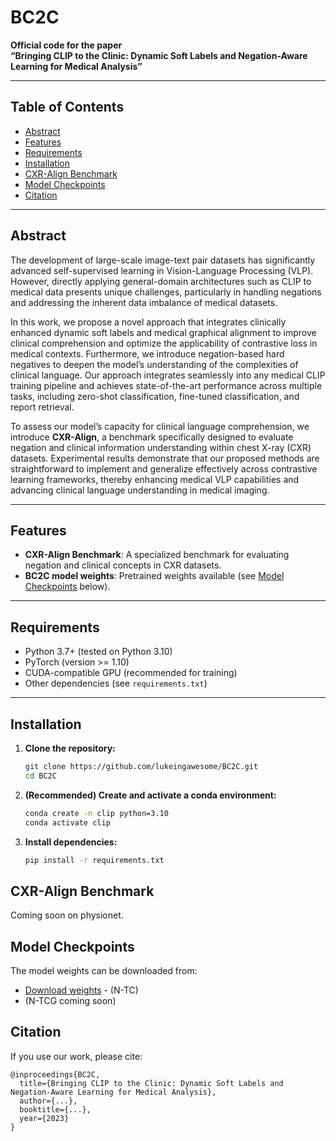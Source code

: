 # BC2C

**Official code for the paper**  
**“Bringing CLIP to the Clinic: Dynamic Soft Labels and Negation-Aware Learning for Medical Analysis”**

---

## Table of Contents
- [Abstract](#abstract)
- [Features](#features)
- [Requirements](#requirements)
- [Installation](#installation)
- [CXR-Align Benchmark](#cxr-align-benchmark)
- [Model Checkpoints](#model-checkpoints)
- [Citation](#citation)

---

## Abstract
The development of large-scale image-text pair datasets has significantly advanced self-supervised learning in Vision-Language Processing (VLP). However, directly applying general-domain architectures such as CLIP to medical data presents unique challenges, particularly in handling negations and addressing the inherent data imbalance of medical datasets.

In this work, we propose a novel approach that integrates clinically enhanced dynamic soft labels and medical graphical alignment to improve clinical comprehension and optimize the applicability of contrastive loss in medical contexts. Furthermore, we introduce negation-based hard negatives to deepen the model’s understanding of the complexities of clinical language. Our approach integrates seamlessly into any medical CLIP training pipeline and achieves state-of-the-art performance across multiple tasks, including zero-shot classification, fine-tuned classification, and report retrieval.

To assess our model’s capacity for clinical language comprehension, we introduce **CXR-Align**, a benchmark specifically designed to evaluate negation and clinical information understanding within chest X-ray (CXR) datasets. Experimental results demonstrate that our proposed methods are straightforward to implement and generalize effectively across contrastive learning frameworks, thereby enhancing medical VLP capabilities and advancing clinical language understanding in medical imaging.

---

## Features
- **CXR-Align Benchmark**: A specialized benchmark for evaluating negation and clinical concepts in CXR datasets.
- **BC2C model weights**: Pretrained weights available (see [Model Checkpoints](#model-checkpoints) below).

---

## Requirements
- Python 3.7+ (tested on Python 3.10)
- PyTorch (version >= 1.10)
- CUDA-compatible GPU (recommended for training)
- Other dependencies (see `requirements.txt`)

---

## Installation

1. **Clone the repository:**
   ```bash
   git clone https://github.com/lukeingawesome/BC2C.git
   cd BC2C
2. **(Recommended) Create and activate a conda environment:**
   ```bash
   conda create -n clip python=3.10
   conda activate clip
3. **Install dependencies:**
   ```bash
   pip install -r requirements.txt

## CXR-Align Benchmark
Coming soon on physionet.

## Model Checkpoints
The model weights can be downloaded from:
- [Download weights](https://drive.google.com/file/d/1aOEwx8i_b_mrIlei0lOuTJTZia4HgFM-/view?usp=sharing)  - (N-TC)
- (N-TCG coming soon)


## Citation

If you use our work, please cite:

```
@inproceedings{BC2C,
  title={Bringing CLIP to the Clinic: Dynamic Soft Labels and Negation-Aware Learning for Medical Analysis},
  author={...},
  booktitle={...},
  year={2023}
}



